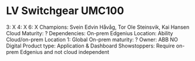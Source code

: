 # LV Switchgear UMC100

3: X
 4: X
 6: X
Champions: Svein Edvin Håvåg, Tor Ole Steinsvik, Kai Hansen
Cloud Maturity: ?
Dependencies: On-prem Edgenius
Location: Ability Cloud/on-prem
Location 1: Global
On-prem maturity: ?
Owner: ABB NO Digital
Product type: Application & Dashboard
Showstoppers: Require on-prem Edgenius and not cloud independent